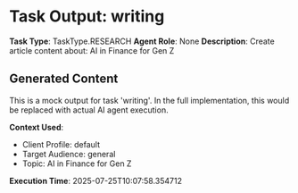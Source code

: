# Task Output: writing

**Task Type**: TaskType.RESEARCH
**Agent Role**: None
**Description**: Create article content about: AI in Finance for Gen Z

## Generated Content

This is a mock output for task 'writing'.
In the full implementation, this would be replaced with actual AI agent execution.

**Context Used**:
- Client Profile: default
- Target Audience: general
- Topic: AI in Finance for Gen Z

**Execution Time**: 2025-07-25T10:07:58.354712